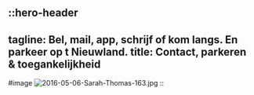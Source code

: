 ::hero-header
---
tagline: Bel, mail, app, schrijf of kom langs. En parkeer op t Nieuwland.
title: Contact, parkeren & toegankelijkheid
---
#image
![2016-05-06-Sarah-Thomas-163.jpg](/20250331_BROEKERHUIS_1530.JPG)
::
